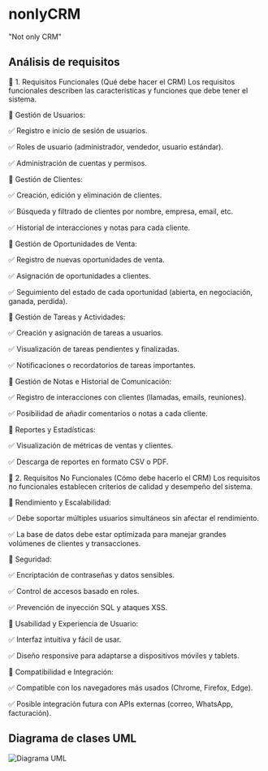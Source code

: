# nonlyCRM
"Not only CRM"

## Análisis de requisitos

📌 1. Requisitos Funcionales (Qué debe hacer el CRM)
Los requisitos funcionales describen las características y funciones que debe tener el sistema.

🔹 Gestión de Usuarios:

✅ Registro e inicio de sesión de usuarios.

✅ Roles de usuario (administrador, vendedor, usuario estándar).

✅ Administración de cuentas y permisos.

🔹 Gestión de Clientes:

✅ Creación, edición y eliminación de clientes.

✅ Búsqueda y filtrado de clientes por nombre, empresa, email, etc.

✅ Historial de interacciones y notas para cada cliente.

🔹 Gestión de Oportunidades de Venta:

✅ Registro de nuevas oportunidades de venta.

✅ Asignación de oportunidades a clientes.

✅ Seguimiento del estado de cada oportunidad (abierta, en negociación, ganada, perdida).

🔹 Gestión de Tareas y Actividades:

✅ Creación y asignación de tareas a usuarios.

✅ Visualización de tareas pendientes y finalizadas.

✅ Notificaciones o recordatorios de tareas importantes.

🔹 Gestión de Notas e Historial de Comunicación:

✅ Registro de interacciones con clientes (llamadas, emails, reuniones).

✅ Posibilidad de añadir comentarios o notas a cada cliente.

🔹 Reportes y Estadísticas:

✅ Visualización de métricas de ventas y clientes.

✅ Descarga de reportes en formato CSV o PDF.


📌 2. Requisitos No Funcionales (Cómo debe hacerlo el CRM)
Los requisitos no funcionales establecen criterios de calidad y desempeño del sistema.

🔹 Rendimiento y Escalabilidad:

✅ Debe soportar múltiples usuarios simultáneos sin afectar el rendimiento.

✅ La base de datos debe estar optimizada para manejar grandes volúmenes de clientes y transacciones.

🔹 Seguridad:

✅ Encriptación de contraseñas y datos sensibles.

✅ Control de accesos basado en roles.

✅ Prevención de inyección SQL y ataques XSS.

🔹 Usabilidad y Experiencia de Usuario:

✅ Interfaz intuitiva y fácil de usar.

✅ Diseño responsive para adaptarse a dispositivos móviles y tablets.

🔹 Compatibilidad e Integración:

✅ Compatible con los navegadores más usados (Chrome, Firefox, Edge).

✅ Posible integración futura con APIs externas (correo, WhatsApp, facturación).

## Diagrama de clases UML

![Diagrama UML](https://github.com/user-attachments/assets/1b798ef9-1fc7-4abd-9e39-17e3dbb5549f)
